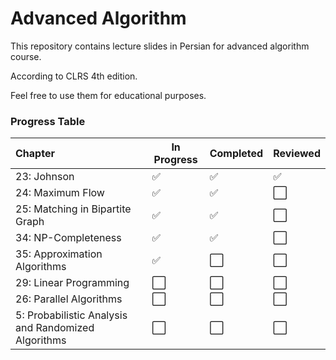 # Advanced Algorithm

This repository contains lecture slides in Persian for advanced algorithm course.

According to CLRS 4th edition.

Feel free to use them for educational purposes.

### Progress Table
| Chapter                                             | In Progress | Completed | Reviewed |
| :-------------------------------------------------- | ----------- | :-------- | :------- |
| 23: Johnson                                         | ✅           | ✅         | ✅        |
| 24: Maximum Flow                                    | ✅           | ✅         | ⬜        |
| 25: Matching in Bipartite Graph                     | ✅           | ✅         | ⬜        |
| 34: NP-Completeness                                 | ✅           | ✅         | ⬜        |
| 35: Approximation Algorithms                        | ✅           | ⬜         | ⬜        |
| 29: Linear Programming                              | ⬜           | ⬜         | ⬜        |
| 26: Parallel Algorithms                             | ⬜           | ⬜         | ⬜        |
| 5: Probabilistic Analysis and Randomized Algorithms | ⬜           | ⬜         | ⬜        |
